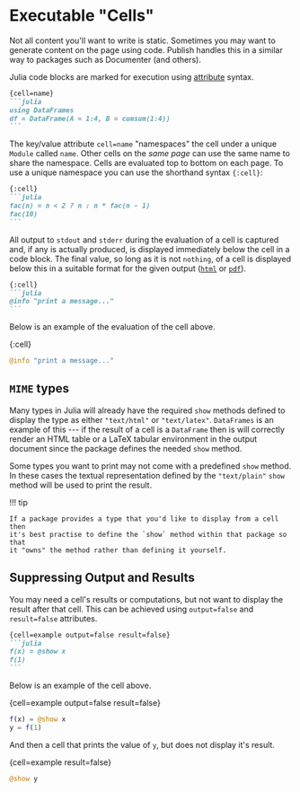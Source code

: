 # Executable "Cells"

Not all content you'll want to write is static. Sometimes you may want to
generate content on the page using code. Publish handles this in a similar way
to packages such as Documenter (and others).

Julia code blocks are marked for execution using [attribute](# "Attributes")
syntax.

````markdown
{cell=name}
```julia
using DataFrames
df = DataFrame(A = 1:4, B = cumsum(1:4))
```
````

The key/value attribute `cell=name` "namespaces" the cell under a unique
`Module` called `name`. Other cells on the *same page* can use the same name to
share the namespace. Cells are evaluated top to bottom on each page. To use a
unique namespace you can use the shorthand syntax `{:cell}`:

````markdown
{:cell}
```julia
fac(n) = n < 2 ? n : n * fac(n - 1)
fac(10)
```
````

All output to `stdout` and `stderr` during the evaluation of a cell is captured
and, if any is actually produced, is displayed immediately below the cell in a
code block. The final value, so long as it is not `nothing`, of a cell is
displayed below this in a suitable format for the given output ([`html`](#) or
[`pdf`](#)).

````markdown
{:cell}
```julia
@info "print a message..."
```
````

Below is an example of the evaluation of the cell above.

{:cell}
```julia
@info "print a message..."
```

## `MIME` types

Many types in Julia will already have the required `show` methods defined to
display the type as either `"text/html"` or `"text/latex"`. `DataFrames` is an
example of this --- if the result of a cell is a `DataFrame` then is will
correctly render an HTML table or a LaTeX tabular environment in the output
document since the package defines the needed `show` method.

Some types you want to print may not come with a predefined `show` method. In
these cases the textual representation defined by the `"text/plain"` `show`
method will be used to print the result.

!!! tip

    If a package provides a type that you'd like to display from a cell then
    it's best practise to define the `show` method within that package so that
    it "owns" the method rather than defining it yourself.

## Suppressing Output and Results

You may need a cell's results or computations, but not want to display the
result after that cell. This can be achieved using `output=false` and
`result=false` attributes.

````markdown
{cell=example output=false result=false}
```julia
f(x) = @show x
f(1)
```
````

Below is an example of the cell above.

{cell=example output=false result=false}
```julia
f(x) = @show x
y = f(1)
```

And then a cell that prints the value of `y`, but does not display it's result.

{cell=example result=false}
```julia
@show y
```

